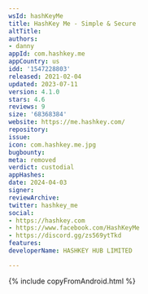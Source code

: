 ```yaml
---
wsId: hashKeyMe
title: HashKey Me - Simple & Secure
altTitle: 
authors:
- danny
appId: com.hashkey.me
appCountry: us
idd: '1547228803'
released: 2021-02-04
updated: 2023-07-11
version: 4.1.0
stars: 4.6
reviews: 9
size: '68368384'
website: https://me.hashkey.com/
repository: 
issue: 
icon: com.hashkey.me.jpg
bugbounty: 
meta: removed
verdict: custodial
appHashes: 
date: 2024-04-03
signer: 
reviewArchive: 
twitter: hashkey_me
social:
- https://hashkey.com
- https://www.facebook.com/HashKeyMe
- https://discord.gg/zs569ytTkd
features: 
developerName: HASHKEY HUB LIMITED

---
```


{% include copyFromAndroid.html %}
